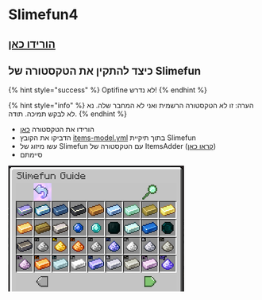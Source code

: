 # Slimefun4

## [הורידו כאן](https://github.com/Slimefun/Slimefun4#download-slimefun-4)

## כיצד להתקין את הטקסטורה של Slimefun

{% hint style="success" %}
Optifine לא נדרש!
{% endhint %}

{% hint style="info" %}
הערה: זו לא הטקסטורה הרשמית ואני לא המחבר שלה. נא לא לבקש תמיכה. תודה.
{% endhint %}

* הורידו את הטקסטורה [כאן](https://www.planetminecraft.com/texture-pack/slimefun-texture-by-raulh22/)
* הדביקו את הקובץ [items-model.yml](https://www.mediafire.com/file/4s42i4b1uk6r05j/file) בתוך תיקיית Slimefun
* עשו מיזוג של Slimefun עם הטקסטורה של ItemsAdder ([קראו כאן](../../plugin-usage/merge-resourcepacks/))
* סיימתם

![](../../.gitbook/assets/13338410.png)
